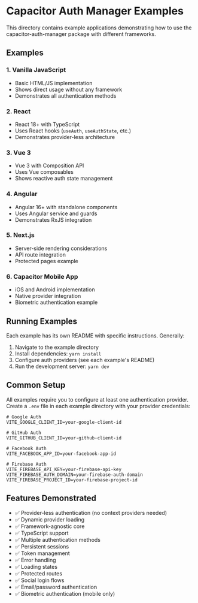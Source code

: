 # Capacitor Auth Manager Examples

This directory contains example applications demonstrating how to use the capacitor-auth-manager package with different frameworks.

## Examples

### 1. Vanilla JavaScript
- Basic HTML/JS implementation
- Shows direct usage without any framework
- Demonstrates all authentication methods

### 2. React
- React 18+ with TypeScript
- Uses React hooks (`useAuth`, `useAuthState`, etc.)
- Demonstrates provider-less architecture

### 3. Vue 3
- Vue 3 with Composition API
- Uses Vue composables
- Shows reactive auth state management

### 4. Angular
- Angular 16+ with standalone components
- Uses Angular service and guards
- Demonstrates RxJS integration

### 5. Next.js
- Server-side rendering considerations
- API route integration
- Protected pages example

### 6. Capacitor Mobile App
- iOS and Android implementation
- Native provider integration
- Biometric authentication example

## Running Examples

Each example has its own README with specific instructions. Generally:

1. Navigate to the example directory
2. Install dependencies: `yarn install`
3. Configure auth providers (see each example's README)
4. Run the development server: `yarn dev`

## Common Setup

All examples require you to configure at least one authentication provider. Create a `.env` file in each example directory with your provider credentials:

```env
# Google Auth
VITE_GOOGLE_CLIENT_ID=your-google-client-id

# GitHub Auth
VITE_GITHUB_CLIENT_ID=your-github-client-id

# Facebook Auth
VITE_FACEBOOK_APP_ID=your-facebook-app-id

# Firebase Auth
VITE_FIREBASE_API_KEY=your-firebase-api-key
VITE_FIREBASE_AUTH_DOMAIN=your-firebase-auth-domain
VITE_FIREBASE_PROJECT_ID=your-firebase-project-id
```

## Features Demonstrated

- ✅ Provider-less authentication (no context providers needed)
- ✅ Dynamic provider loading
- ✅ Framework-agnostic core
- ✅ TypeScript support
- ✅ Multiple authentication methods
- ✅ Persistent sessions
- ✅ Token management
- ✅ Error handling
- ✅ Loading states
- ✅ Protected routes
- ✅ Social login flows
- ✅ Email/password authentication
- ✅ Biometric authentication (mobile only)